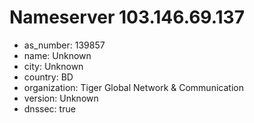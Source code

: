 # Nameserver 103.146.69.137

* as_number: 139857
* name: Unknown
* city: Unknown
* country: BD
* organization: Tiger Global Network & Communication
* version: Unknown
* dnssec: true
